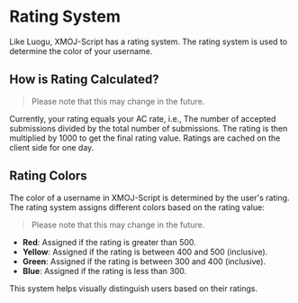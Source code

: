 # Rating System

Like Luogu, XMOJ-Script has a rating system. The rating system is used to determine the color of your username.

## How is Rating Calculated?
> Please note that this may change in the future.

Currently, your rating equals your AC rate, i.e.,
The number of accepted submissions divided by the total number of submissions. The rating is then multiplied by 1000
to get the final rating value.
Ratings are cached on the client side for one day.


## Rating Colors

The color of a username in XMOJ-Script is determined by the user's rating. The rating system assigns different colors based on the rating value:

> Please note that this may change in the future.
- **Red**: Assigned if the rating is greater than 500.
- **Yellow**: Assigned if the rating is between 400 and 500 (inclusive).
- **Green**: Assigned if the rating is between 300 and 400 (inclusive).
- **Blue**: Assigned if the rating is less than 300.

This system helps visually distinguish users based on their ratings.